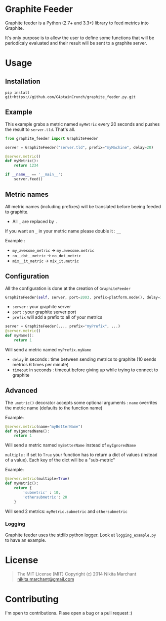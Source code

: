 # Graphite Feeder
Graphite feeder is a Python (2.7+ and 3.3+) library to feed metrics into Graphite.

It's only purpose is to allow the user to define some functions that will be periodicaly evaluated and their result will be sent to a graphite server.


# Usage

## Installation
`pip install git+https://github.com/C4ptainCrunch/graphite_feeder.py.git`

## Example

This example grabs a metric named `myMetric` every 20 seconds and pushes the result to `server.tld`. That's all.
```python
from graphite_feeder import GraphiteFeeder

server = GraphiteFeeder("server.tld", prefix="myMachine", delay=20)

@server.metric()
def myMetric():
    return 1234

if __name__ == '__main__':
    server.feed()
```

## Metric names

All metric names (including prefixes) will be translated before beeing feeded to graphite.

* All `_` are replaced by `.`

If you want an `_` in your metric name please double it : `__`

Example :
* `my_awesome_metric` -> `my.awesome.metric`
* `no__dot__metric` -> `no_dot_metric`
* `mix__it_metric` -> `mix_it.metric`

## Configuration
All the configuration is done at the creation of `GraphiteFeeder`

```python
GraphiteFeeder(self, server, port=2003, prefix=platform.node(), delay=10, timeout=2)
```
* `server` : your graphite server
* `port` : your graphite server port
* `prefix` will add a prefix to all of your metrics

```python
server = GraphiteFeeder(..., prefix="myPrefix", ...)
@server.metric()
def myName():
    return 1
```

Will send a metric named `myPrefix.myName`

* `delay` in seconds : time between sending metrics to graphite (10 sends metrics 6 times per minute)
* `timeout` in seconds : timeout before giving up while trying to connect to graphite

## Advanced

The `.metric()` decorator accepts some optional arguments :
`name` overrites the metric name (defaults to the function name)

Example:
```python
@server.metric(name="myBetterName")
def myIgnoredName():
    return 1
```
Will send a metric named `myBetterName` instead of `myIgnoredName`

`multiple` : if set to `True` your function has to return a dict of values (instead of a value). Each key of the dict will be a "sub-metric"

Example:
```python
@server.metric(multiple=True)
def myMetric():
    return {
        'submetric' : 10,
        'othersubmetric': 20
    }
```

Will send 2 metrics: `myMetric.submetric` and `othersubmetric`

### Logging

Graphite feeder uses the stdlib python logger. Look at `logging_example.py` to have an example.

# License

> The MIT License (MIT)
> Copyright (c) 2014 Nikita Marchant <nikita.marchant@gmail.com>

# Contributing

I'm open to contributions. Plase open a bug or a pull request :)
